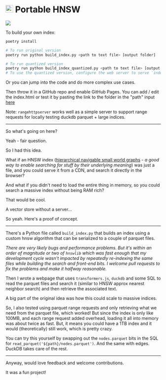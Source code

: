<h1><img src="https://github.com/jasonjmcghee/portable-hnsw/assets/1522149/8fab793b-e0a2-4fc9-b813-952c95822705" height="24"> Portable HNSW </h1>

<a href="https://www.loom.com/share/a5cb417115684a3e82a5fd3f20266489"><img style="max-width:300px;" src="https://cdn.loom.com/sessions/thumbnails/a5cb417115684a3e82a5fd3f20266489-with-play.gif"></a>

To build your own index:

```bash
poetry install

# To run original version
poetry run python build_index.py <path to text file> [output folder]

# To run quantized version
poetry run python build_index_quantized.py <path to text file> [output folder]
# To use the quantized version, configure the web server to serve `index_quantized.html` instead of `index.html`.

```

Or you can jump into the code and do more complex use cases.

Then throw it in a GitHub repo and enable GitHub Pages. You can add / edit the index.html or test it by pasting the link to the folder in the "path" input [here](https://jasonjmcghee.github.io/portable-hnsw/)

Note: `rangehttpserver` works well as a simple server to support range requests for locally testing duckdb parquet + large indices.

---------------

So what's going on here?

Yeah - fair question.

So I had this idea. 

What if an HNSW index ([hierarchical navigable small world graphs](https://arxiv.org/abs/1603.09320) - _a good way to enable searching for stuff by their underlying meaning_) was just a file, and you could serve it from a CDN, and search it directly in the browser?

And what if you didn't need to load the entire thing in memory, so you could search a massive index
without being RAM rich?

That would be cool.

A vector store without a server...

So yeah. Here's a proof of concept.

---

There's a Python file called `build_index.py` that builds an index using a custom hnsw algorithm that 
can be serialized to a couple of parquet files.

_There are very likely bugs and performance problems. But it's within an order of magnitude or two
of `hnswlib` which was fast enough that my development cycle wasn't impacted by repeatedly re-indexing
the same files while building the search and front-end bits. I welcome pull requests to fix the problems
and make it halfway reasonable._

Then I wrote a webpage that uses `transformers.js`, `duckdb` and some SQL to read the parquet files and 
search it (similar to HNSW approx nearest neighbor search) and then retrieve the associated text.

A big part of the original idea was how this could scale to massive indices.

So, I also tested using parquet range requests and only retrieving what we need from the parquet file,
which worked! But since the index is only like 100MB, and each range request added overhead, loading
it all into memory was about twice as fast. But, it means you could have a 1TB index and it would
(theoretically) still work, which is pretty crazy.

You can try this yourself by swapping out the `nodes.parquet` bits in the SQL for `read_parquet('${path}/nodes.parquet')`. And the same with edges. DuckDB takes care of the rest.

---

Anyway, would love feedback and welcome contributions.

It was a fun project!
